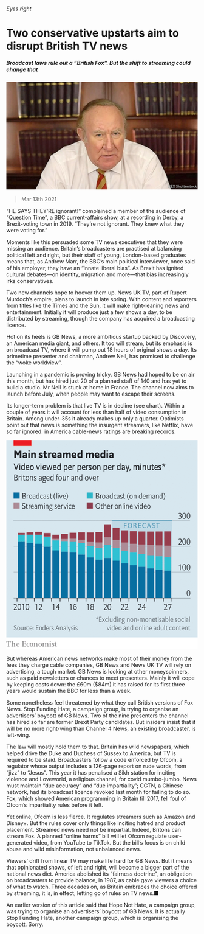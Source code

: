 ###### Eyes right

# Two conservative upstarts aim to disrupt British TV news 

##### Broadcast laws rule out a “British Fox”. But the shift to streaming could change that 

![image](images/20210313_brp503.jpg) 

> Mar 13th 2021 


“HE SAYS THEY’RE ignorant!” complained a member of the audience of “Question Time”, a BBC current-affairs show, at a recording in Derby, a Brexit-voting town in 2019. “They’re not ignorant. They knew what they were voting for.”


Moments like this persuaded some TV news executives that they were missing an audience. Britain’s broadcasters are practised at balancing political left and right, but their staff of young, London-based graduates means that, as Andrew Marr, the BBC’s main political interviewer, once said of his employer, they have an “innate liberal bias”. As Brexit has ignited cultural debates—on identity, migration and more—that bias increasingly irks conservatives.



Two new channels hope to hoover them up. News UK TV, part of Rupert Murdoch’s empire, plans to launch in late spring. With content and reporters from titles like the Times and the Sun, it will make right-leaning news and entertainment. Initially it will produce just a few shows a day, to be distributed by streaming, though the company has acquired a broadcasting licence.


Hot on its heels is GB News, a more ambitious startup backed by Discovery, an American media giant, and others. It too will stream, but its emphasis is on broadcast TV, where it will pump out 18 hours of original shows a day. Its primetime presenter and chairman, Andrew Neil, has promised to challenge the “woke worldview”.


Launching in a pandemic is proving tricky. GB News had hoped to be on air this month, but has hired just 20 of a planned staff of 140 and has yet to build a studio. Mr Neil is stuck at home in France. The channel now aims to launch before July, when people may want to escape their screens.


Its longer-term problem is that live TV is in decline (see chart). Within a couple of years it will account for less than half of video consumption in Britain. Among under-35s it already makes up only a quarter. Optimists point out that news is something the insurgent streamers, like Netflix, have so far ignored: in America cable-news ratings are breaking records.

![image](images/20210313_BRC932.png) 



But whereas American news networks make most of their money from the fees they charge cable companies, GB News and News UK TV will rely on advertising, a tough market. GB News is looking at other moneyspinners, such as paid newsletters or chances to meet presenters. Mainly it will cope by keeping costs down: the £60m ($84m) it has raised for its first three years would sustain the BBC for less than a week.


Some nonetheless feel threatened by what they call British versions of Fox News. Stop Funding Hate, a campaign group, is trying to organise an advertisers’ boycott of GB News. Two of the nine presenters the channel has hired so far are former Brexit Party candidates. But insiders insist that it will be no more right-wing than Channel 4 News, an existing broadcaster, is left-wing.


The law will mostly hold them to that. Britain has wild newspapers, which helped drive the Duke and Duchess of Sussex to America, but TV is required to be staid. Broadcasters follow a code enforced by Ofcom, a regulator whose output includes a 126-page report on rude words, from “jizz” to “Jesus”. This year it has penalised a Sikh station for inciting violence and Loveworld, a religious channel, for covid mumbo-jumbo. News must maintain “due accuracy” and “due impartiality”; CGTN, a Chinese network, had its broadcast licence revoked last month for failing to do so. Fox, which showed American programming in Britain till 2017, fell foul of Ofcom’s impartiality rules before it left.


Yet online, Ofcom is less fierce. It regulates streamers such as Amazon and Disney+. But the rules cover only things like inciting hatred and product placement. Streamed news need not be impartial. Indeed, Britons can stream Fox. A planned “online harms” bill will let Ofcom regulate user-generated video, from YouTube to TikTok. But the bill’s focus is on child abuse and wild misinformation, not unbalanced news.


Viewers’ drift from linear TV may make life hard for GB News. But it means that opinionated shows, of left and right, will become a bigger part of the national news diet. America abolished its “fairness doctrine”, an obligation on broadcasters to provide balance, in 1987, as cable gave viewers a choice of what to watch. Three decades on, as Britain embraces the choice offered by streaming, it is, in effect, letting go of rules on TV news.■


 An earlier version of this article said that Hope Not Hate, a campaign group, was trying to organise an advertisers’ boycott of GB News. It is actually Stop Funding Hate, another campaign group, which is organising the boycott. Sorry.

